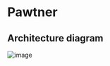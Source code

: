 # Pawtner


## Architecture diagram

![image](https://github.com/user-attachments/assets/67f9de41-f8fc-4f51-ab6f-51b5590e615d)
